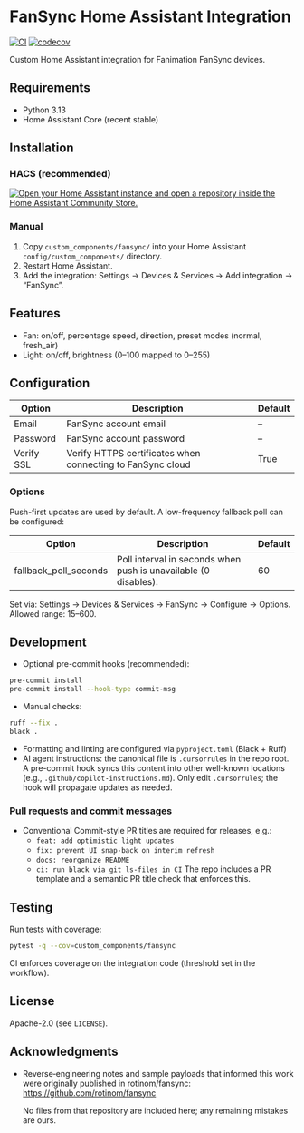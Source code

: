 # FanSync Home Assistant Integration 

[![CI](https://github.com/tjbaker/homeassistant-fansync/actions/workflows/ci.yml/badge.svg)](https://github.com/tjbaker/homeassistant-fansync/actions/workflows/ci.yml)
[![codecov](https://codecov.io/gh/tjbaker/homeassistant-fansync/branch/main/graph/badge.svg)](https://codecov.io/gh/tjbaker/homeassistant-fansync)

Custom Home Assistant integration for Fanimation FanSync devices.

## Requirements

- Python 3.13
- Home Assistant Core (recent stable)

## Installation

### HACS (recommended)

<a href="http://homeassistant.local:8123/hacs/repository?owner=tjbaker&repository=homeassistant-fansync">
  <img src="https://my.home-assistant.io/badges/hacs_repository.svg" alt="Open your Home Assistant instance and open a repository inside the Home Assistant Community Store.">
  </a>

### Manual

1) Copy `custom_components/fansync/` into your Home Assistant `config/custom_components/` directory.
2) Restart Home Assistant.
3) Add the integration: Settings → Devices & Services → Add integration → “FanSync”.

## Features

- Fan: on/off, percentage speed, direction, preset modes (normal, fresh_air)
- Light: on/off, brightness (0–100 mapped to 0–255)

## Configuration

| Option      | Description                                                  | Default |
|-------------|--------------------------------------------------------------|---------|
| Email       | FanSync account email                                        | –       |
| Password    | FanSync account password                                     | –       |
| Verify SSL  | Verify HTTPS certificates when connecting to FanSync cloud   | True    |


### Options

Push-first updates are used by default. A low-frequency fallback poll can be configured:

| Option                 | Description                                                       | Default |
|------------------------|-------------------------------------------------------------------|---------|
| fallback_poll_seconds  | Poll interval in seconds when push is unavailable (0 disables).  | 60      |

Set via: Settings → Devices & Services → FanSync → Configure → Options. Allowed range: 15–600.


## Development

- Optional pre-commit hooks (recommended):
```bash
pre-commit install
pre-commit install --hook-type commit-msg
```
- Manual checks:
```bash
ruff --fix .
black .
```
- Formatting and linting are configured via `pyproject.toml` (Black + Ruff)
- AI agent instructions: the canonical file is `.cursorrules` in the repo root. A pre-commit
  hook syncs this content into other well-known locations (e.g., `.github/copilot-instructions.md`).
  Only edit `.cursorrules`; the hook will propagate updates as needed.

### Pull requests and commit messages

- Conventional Commit-style PR titles are required for releases, e.g.:
  - `feat: add optimistic light updates`
  - `fix: prevent UI snap-back on interim refresh`
  - `docs: reorganize README`
  - `ci: run black via git ls-files in CI`
  The repo includes a PR template and a semantic PR title check that enforces this.

## Testing

Run tests with coverage:
```bash
pytest -q --cov=custom_components/fansync
```
CI enforces coverage on the integration code (threshold set in the workflow).

## License

Apache-2.0 (see `LICENSE`).

## Acknowledgments

- Reverse‑engineering notes and sample payloads that informed this work were
  originally published in rotinom/fansync:
  https://github.com/rotinom/fansync
  
  No files from that repository are included here; any remaining mistakes are ours.

